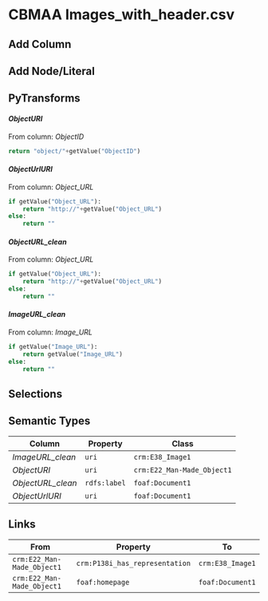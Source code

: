 # CBMAA Images_with_header.csv

## Add Column

## Add Node/Literal

## PyTransforms
#### _ObjectURI_
From column: _ObjectID_
``` python
return "object/"+getValue("ObjectID")
```

#### _ObjectUrlURI_
From column: _Object_URL_
``` python
if getValue("Object_URL"):
    return "http://"+getValue("Object_URL")
else:
    return ""
```

#### _ObjectURL_clean_
From column: _Object_URL_
``` python
if getValue("Object_URL"):
    return "http://"+getValue("Object_URL")
else:
    return ""
```

#### _ImageURL_clean_
From column: _Image_URL_
``` python
if getValue("Image_URL"):
    return getValue("Image_URL")
else:
    return ""
```


## Selections

## Semantic Types
| Column | Property | Class |
|  ----- | -------- | ----- |
| _ImageURL_clean_ | `uri` | `crm:E38_Image1`|
| _ObjectURI_ | `uri` | `crm:E22_Man-Made_Object1`|
| _ObjectURL_clean_ | `rdfs:label` | `foaf:Document1`|
| _ObjectUrlURI_ | `uri` | `foaf:Document1`|


## Links
| From | Property | To |
|  --- | -------- | ---|
| `crm:E22_Man-Made_Object1` | `crm:P138i_has_representation` | `crm:E38_Image1`|
| `crm:E22_Man-Made_Object1` | `foaf:homepage` | `foaf:Document1`|
